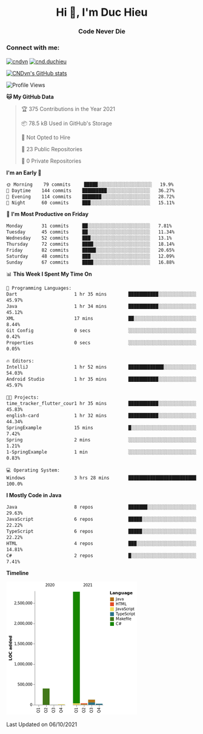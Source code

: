 <h1 align="center">Hi 👋, I'm Duc Hieu</h1>
<h3 align="center">Code Never Die</h3>

<h3 align="left">Connect with me:</h3>
<p align="left">
<a href="https://linkedin.com/in/cndvn" target="blank"><img align="center" src="https://img.shields.io/badge/LinkedIn-0077B5?style=for-the-badge&logo=linkedin&logoColor=white" alt="cndvn"/></a>
<a href="https://fb.com/cnd.duchieu" target="blank"><img align="center" src="https://img.shields.io/badge/Facebook-1877F2?style=for-the-badge&logo=facebook&logoColor=white" alt="cnd.duchieu"/></a>
</p>

[![CNDvn's GitHub stats](https://github-readme-stats.vercel.app/api?username=cndvn)](https://github.com/anuraghazra/github-readme-stats)

<!--START_SECTION:waka-->
![Profile Views](http://img.shields.io/badge/Profile%20Views-0-blue)

**🐱 My GitHub Data** 

> 🏆 375 Contributions in the Year 2021
 > 
> 📦 78.5 kB Used in GitHub's Storage 
 > 
> 🚫 Not Opted to Hire
 > 
> 📜 23 Public Repositories 
 > 
> 🔑 0 Private Repositories  
 > 
**I'm an Early 🐤** 

```text
🌞 Morning    79 commits     █████░░░░░░░░░░░░░░░░░░░░   19.9% 
🌆 Daytime    144 commits    █████████░░░░░░░░░░░░░░░░   36.27% 
🌃 Evening    114 commits    ███████░░░░░░░░░░░░░░░░░░   28.72% 
🌙 Night      60 commits     ███░░░░░░░░░░░░░░░░░░░░░░   15.11%

```
📅 **I'm Most Productive on Friday** 

```text
Monday       31 commits     ██░░░░░░░░░░░░░░░░░░░░░░░   7.81% 
Tuesday      45 commits     ██░░░░░░░░░░░░░░░░░░░░░░░   11.34% 
Wednesday    52 commits     ███░░░░░░░░░░░░░░░░░░░░░░   13.1% 
Thursday     72 commits     ████░░░░░░░░░░░░░░░░░░░░░   18.14% 
Friday       82 commits     █████░░░░░░░░░░░░░░░░░░░░   20.65% 
Saturday     48 commits     ███░░░░░░░░░░░░░░░░░░░░░░   12.09% 
Sunday       67 commits     ████░░░░░░░░░░░░░░░░░░░░░   16.88%

```


📊 **This Week I Spent My Time On** 

```text
💬 Programming Languages: 
Dart                     1 hr 35 mins        ███████████░░░░░░░░░░░░░░   45.97% 
Java                     1 hr 34 mins        ███████████░░░░░░░░░░░░░░   45.12% 
XML                      17 mins             ██░░░░░░░░░░░░░░░░░░░░░░░   8.44% 
Git Config               0 secs              ░░░░░░░░░░░░░░░░░░░░░░░░░   0.42% 
Properties               0 secs              ░░░░░░░░░░░░░░░░░░░░░░░░░   0.05%

🔥 Editors: 
IntelliJ                 1 hr 52 mins        █████████████░░░░░░░░░░░░   54.03% 
Android Studio           1 hr 35 mins        ███████████░░░░░░░░░░░░░░   45.97%

🐱‍💻 Projects: 
time_tracker_flutter_cour1 hr 35 mins        ███████████░░░░░░░░░░░░░░   45.83% 
english-card             1 hr 32 mins        ███████████░░░░░░░░░░░░░░   44.34% 
SpringExample            15 mins             █░░░░░░░░░░░░░░░░░░░░░░░░   7.42% 
Spring                   2 mins              ░░░░░░░░░░░░░░░░░░░░░░░░░   1.21% 
1-SpringExample          1 min               ░░░░░░░░░░░░░░░░░░░░░░░░░   0.83%

💻 Operating System: 
Windows                  3 hrs 28 mins       █████████████████████████   100.0%

```

**I Mostly Code in Java** 

```text
Java                     8 repos             ███████░░░░░░░░░░░░░░░░░░   29.63% 
JavaScript               6 repos             █████░░░░░░░░░░░░░░░░░░░░   22.22% 
TypeScript               6 repos             █████░░░░░░░░░░░░░░░░░░░░   22.22% 
HTML                     4 repos             ███░░░░░░░░░░░░░░░░░░░░░░   14.81% 
C#                       2 repos             █░░░░░░░░░░░░░░░░░░░░░░░░   7.41%

```


**Timeline**

![Chart not found](https://raw.githubusercontent.com/CNDvn/CNDvn/main/charts/bar_graph.png) 


 Last Updated on 06/10/2021
<!--END_SECTION:waka-->
